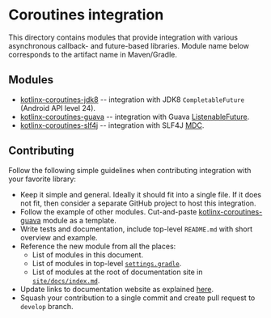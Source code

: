 # Coroutines integration

This directory contains modules that provide integration with various asynchronous callback- and future-based libraries.
Module name below corresponds to the artifact name in Maven/Gradle.

## Modules

* [kotlinx-coroutines-jdk8](kotlinx-coroutines-jdk8/README.md) -- integration with JDK8 `CompletableFuture` (Android API level 24).
* [kotlinx-coroutines-guava](kotlinx-coroutines-guava/README.md) -- integration with Guava [ListenableFuture](https://github.com/google/guava/wiki/ListenableFutureExplained).
* [kotlinx-coroutines-slf4j](kotlinx-coroutines-slf4j/README.md) -- integration with SLF4J [MDC](https://logback.qos.ch/manual/mdc.html).

## Contributing

Follow the following simple guidelines when contributing integration with your favorite library:

* Keep it simple and general. Ideally it should fit into a single file. If it does not fit, then consider
  a separate GitHub project to host this integration.
* Follow the example of other modules. 
  Cut-and-paste [kotlinx-coroutines-guava](kotlinx-coroutines-guava) module as a template.
* Write tests and documentation, include top-level `README.md` with short overview and example.
* Reference the new module from all the places:
  * List of modules in this document.
  * List of modules in top-level [`settings.gradle`](../settings.gradle).
  * List of modules at the root of documentation site in [`site/docs/index.md`](../site/docs/index.md).
* Update links to documentation website as explained [here](../knit/README.md#usage).
* Squash your contribution to a single commit and create pull request to `develop` branch.
